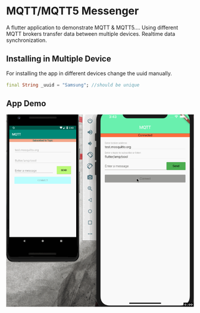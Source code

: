 # MQTT/MQTT5 Messenger

A flutter application to demonstrate MQTT & MQTT5....
Using different MQTT brokers transfer data between multiple devices. Realtime data synchronization.

## Installing in Multiple Device

For installing the app in different devices change the uuid manually.

```dart
final String _uuid = "Samsung"; //should be unique
```

## App Demo

<p align="center"><img src="screenshots/demo.gif"></p>
